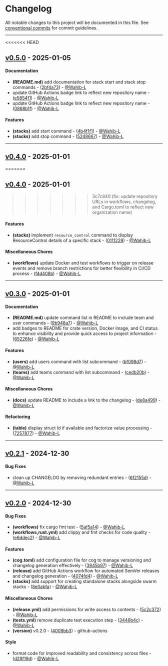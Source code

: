 # Changelog
All notable changes to this project will be documented in this file. See [conventional commits](https://www.conventionalcommits.org/) for commit guidelines.

- - -
<<<<<<< HEAD
## [v0.5.0](https://github.com/wahl-dev/wrpt/compare/v0.4.0..v0.5.0) - 2025-01-05
#### Documentation
- **(README.md)** add documentation for stack start and stack stop commands - ([2bf4a73](https://github.com/wahl-dev/wrpt/commit/2bf4a73340a24dca0003cb3645a9e4b9a17508b4)) - [@Wahib-L](https://github.com/Wahib-L)
- update GitHub Actions badge link to reflect new repository name - ([e5854f1](https://github.com/wahl-dev/wrpt/commit/e5854f1f300debd40a30d6c1b0e898b019bc4a2d)) - [@Wahib-L](https://github.com/Wahib-L)
- update GitHub Actions badge link to reflect new repository name - ([0868b1f](https://github.com/wahl-dev/wrpt/commit/0868b1fd54b3b5e7821fd687466dcbc413a5cd13)) - [@Wahib-L](https://github.com/Wahib-L)
#### Features
- **(stacks)** add start command - ([4b4f1f1](https://github.com/wahl-dev/wrpt/commit/4b4f1f11c241419dad21e4be80b36d3476b29438)) - [@Wahib-L](https://github.com/Wahib-L)
- **(stacks)** add stop command - ([5248667](https://github.com/wahl-dev/wrpt/commit/52486675bb22652725c22c8da6565a3dfcb31acc)) - [@Wahib-L](https://github.com/Wahib-L)

- - -

## [v0.4.0](https://github.com/wahl-dev/wrpt/compare/v0.3.0..v0.4.0) - 2025-01-01
=======
## [v0.4.0](https://github.com/wahl-dev/wrpt/compare/v0.3.0..v0.4.0) - 2025-01-01
>>>>>>> 3c7c840 (fix: update repository URLs in workflows, changelog, and Cargo.toml to reflect new organization name)
#### Features
- **(stacks)** implement `resource_control` command to display ResourceControl details of a specific stack - ([0111228](https://github.com/wahl-dev/wrpt/commit/01112287fde95e34009fc6fe4164a83c015d646a)) - [@Wahib-L](https://github.com/Wahib-L)
#### Miscellaneous Chores
- **(workflows)** update Docker and test workflows to trigger on release events and remove branch restrictions for better flexibility in CI/CD process - ([f4d408b](https://github.com/wahl-dev/wrpt/commit/f4d408b77f5d9f48e168a508427bf071f96c921e)) - [@Wahib-L](https://github.com/Wahib-L)

- - -

## [v0.3.0](https://github.com/wahl-dev/wrpt/compare/v0.2.1..v0.3.0) - 2025-01-01
#### Documentation
- **(README.md)** update command list in README to include team and user commands - ([9b948a7](https://github.com/wahl-dev/wrpt/commit/9b948a79ef703190cc91ab37ba6c85ed39afe7dd)) - [@Wahib-L](https://github.com/Wahib-L)
- add badges to README for crate version, Docker image, and CI status to enhance visibility and provide quick access to project information - ([65226fe](https://github.com/wahl-dev/wrpt/commit/65226fee7e8f81d0452481f1a1d92fc26204d5f8)) - [@Wahib-L](https://github.com/Wahib-L)
#### Features
- **(users)** add users command with list subcommand - ([bf098d7](https://github.com/wahl-dev/wrpt/commit/bf098d702e3fabb6404a80f40b6652ffa98a5b89)) - [@Wahib-L](https://github.com/Wahib-L)
- **(teams)** add teams command with list subcommand - ([cedb20b](https://github.com/wahl-dev/wrpt/commit/cedb20bb66de6ebc54390d96031216ec562b6097)) - [@Wahib-L](https://github.com/Wahib-L)
#### Miscellaneous Chores
- **(docs)** update README to include a link to the changelog - ([de8a499](https://github.com/wahl-dev/wrpt/commit/de8a499529b293a7504bc52c2048d52595f3d569)) - [@Wahib-L](https://github.com/Wahib-L)
#### Refactoring
- **(table)** display struct Id if available and factorize value processing - ([7257877](https://github.com/wahl-dev/wrpt/commit/725787766a8cb5f9644858eba0c678dc01a2ecde)) - [@Wahib-L](https://github.com/Wahib-L)

- - -

## [v0.2.1](https://github.com/wahl-dev/wrpt/compare/v0.2.0..v0.2.1) - 2024-12-30
#### Bug Fixes
- clean up CHANGELOG by removing redundant entries - ([6f2155d](https://github.com/wahl-dev/wrpt/commit/6f2155d8eaea208d425ef37a2300b4e9ef5d64ed)) - [@Wahib-L](https://github.com/Wahib-L)

- - -

## [v0.2.0](https://github.com/wahl-dev/wrpt/compare/v0.1.0..v0.2.0) - 2024-12-30
#### Bug Fixes
- **(workflows)** fix cargo fmt test - ([5af5a14](https://github.com/wahl-dev/wrpt/commit/5af5a142de53f2edc6c701f1ba19705d2cd516cd)) - [@Wahib-L](https://github.com/Wahib-L)
- **(workflows,rust.yml)** add clippy and fmt checks for code quality - ([e6ddec2](https://github.com/wahl-dev/wrpt/commit/e6ddec25e7b6dce0f565fc9661b515e5f183d051)) - [@Wahib-L](https://github.com/Wahib-L)
#### Features
- **(cog.toml)** add configuration file for cog to manage versioning and changelog generation effectively - ([3845b97](https://github.com/wahl-dev/wrpt/commit/3845b97273b03169c4140f48b5b78648111dbcf7)) - [@Wahib-L](https://github.com/Wahib-L)
- **(release)** add GitHub Actions workflow for automated SemVer releases and changelog generation - ([4074fd4](https://github.com/wahl-dev/wrpt/commit/4074fd477161bb7981fad83fc80e7c41be0684d8)) - [@Wahib-L](https://github.com/Wahib-L)
- **(stacks)** add support for creating standalone stacks alongside swarm stacks - ([8e0abfa](https://github.com/wahl-dev/wrpt/commit/8e0abfafc76806ff0f40355dd5724b0b3958c2ca)) - [@Wahib-L](https://github.com/Wahib-L)
#### Miscellaneous Chores
- **(release.yml)** add permissions for write access to contents - ([5c2c372](https://github.com/wahl-dev/wrpt/commit/5c2c372f9f6eed79be7757b721ff07540c9b4006)) - [@Wahib-L](https://github.com/Wahib-L)
- **(tests.yml)** remove duplicate test execution step - ([3446b4c](https://github.com/wahl-dev/wrpt/commit/3446b4c7dfefb028a8732f0827767bc55577fa47)) - [@Wahib-L](https://github.com/Wahib-L)
- **(version)** v0.2.0 - ([4009bb3](https://github.com/wahl-dev/wrpt/commit/4009bb366d6e3773161a29311a9bd3906369e17a)) - github-actions
#### Style
- format code for improved readability and consistency across files - ([d29f19d](https://github.com/wahl-dev/wrpt/commit/d29f19d64709997246ab4034330c460656624849)) - [@Wahib-L](https://github.com/Wahib-L)
